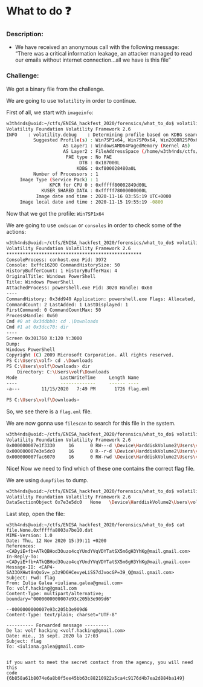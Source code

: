 # What to do :question:

### Description:

* We have received an anonymous call with the following message: “There was a critical information leakage, an attacker managed to read our emails without internet connection...all we have is this file”

### Challenge:

We got a binary file from the challenge.

We are going to use `Volatility` in order to continue.

First of all, we start with `imageinfo`:

```sh
w3th4nds@void:~/ctfs/ENISA_hackfest_2020/forensics/what_to_do$ volatility -f ./whatodobun.bin imageinfo
Volatility Foundation Volatility Framework 2.6
INFO    : volatility.debug    : Determining profile based on KDBG search...
          Suggested Profile(s) : Win7SP1x64, Win7SP0x64, Win2008R2SP0x64, Win2008R2SP1x64_23418, Win2008R2SP1x64, Win7SP1x64_23418
                     AS Layer1 : WindowsAMD64PagedMemory (Kernel AS)
                     AS Layer2 : FileAddressSpace (/home/w3th4nds/ctfs/ENISA_hackfest_2020/forensics/what_to_do/whatodobun.bin)
                      PAE type : No PAE
                           DTB : 0x187000L
                          KDBG : 0xf800028480a0L
          Number of Processors : 1
     Image Type (Service Pack) : 1
                KPCR for CPU 0 : 0xfffff80002849d00L
             KUSER_SHARED_DATA : 0xfffff78000000000L
           Image date and time : 2020-11-16 03:55:19 UTC+0000
     Image local date and time : 2020-11-15 19:55:19 -0800
```

Now that we got the profile: `Win7SP1x64`

We are going to use `cmdscan` or `consoles` in order to check some of the actions:

```sh
w3th4nds@void:~/ctfs/ENISA_hackfest_2020/forensics/what_to_do$ volatility -f ./whatodobun.bin --profile Win7SP1x64 consoles
Volatility Foundation Volatility Framework 2.6
**************************************************
ConsoleProcess: conhost.exe Pid: 3972
Console: 0xffc16200 CommandHistorySize: 50
HistoryBufferCount: 1 HistoryBufferMax: 4
OriginalTitle: Windows PowerShell
Title: Windows PowerShell
AttachedProcess: powershell.exe Pid: 3020 Handle: 0x60
----
CommandHistory: 0x3dd940 Application: powershell.exe Flags: Allocated, Reset
CommandCount: 2 LastAdded: 1 LastDisplayed: 1
FirstCommand: 0 CommandCountMax: 50
ProcessHandle: 0x60
Cmd #0 at 0x3ddbb0: cd .\Downloads
Cmd #1 at 0x3dcc70: dir
----
Screen 0x301760 X:120 Y:3000
Dump:
Windows PowerShell                                                                                                      
Copyright (C) 2009 Microsoft Corporation. All rights reserved.                             
PS C:\Users\volf> cd .\Downloads                                                                                        
PS C:\Users\volf\Downloads> dir                                                                                     
    Directory: C:\Users\volf\Downloads                                                                  
Mode                LastWriteTime     Length Name                                                                       
----                -------------     ------ ----                                                                       
-a---        11/15/2020   7:49 PM       1726 flag.eml                                                                   
                                     
PS C:\Users\volf\Downloads> 
```

So, we see there is a `flag.eml` file.

We are now gonna use `filescan` to search for this file in the system.

```sh
w3th4nds@void:~/ctfs/ENISA_hackfest_2020/forensics/what_to_do$ volatility -f ./whatodobun.bin --profile Win7SP1x64 filescan | grep flag
Volatility Foundation Volatility Framework 2.6
0x000000007e1f3330     16      0 RW---d \Device\HarddiskVolume2\Users\volf\Downloads\flag.eml
0x000000007e3e5dc0     16      0 R--r-d \Device\HarddiskVolume2\Users\volf\Downloads\flag.eml
0x000000007fac6070     16      0 RW-rwd \Device\HarddiskVolume2\Users\volf\Downloads\flag.eml
```

Nice! Now we need to find which of these one contains the correct flag file.

We are using `dumpfiles` to dump.

```sh
w3th4nds@void:~/ctfs/ENISA_hackfest_2020/forensics/what_to_do$ volatility -f ./whatodobun.bin --profile Win7SP1x64 dumpfiles -Q 0x000000007e3e5dc0 --dump-dir=./
Volatility Foundation Volatility Framework 2.6
DataSectionObject 0x7e3e5dc0   None   \Device\HarddiskVolume2\Users\volf\Downloads\flag.eml
```

Last step, open the file:

```
w3th4nds@void:~/ctfs/ENISA_hackfest_2020/forensics/what_to_do$ cat file.None.0xfffffa8003a7be10.dat 
MIME-Version: 1.0
Date: Thu, 12 Nov 2020 15:39:11 +0200
References: <CADyiE+fb+ATkQBHod3Ouzo4cqYUndYVqVDYTatSX5m6gH3YhKg@mail.gmail.com>
In-Reply-To: <CADyiE+fb+ATkQBHod3Ouzo4cqYUndYVqVDYTatSX5m6gH3YhKg@mail.gmail.com>
Message-ID: <CAP4-SA33OXHwt8nQsGv=_p3z9D6HCevyeLiSS7dJvocGP=39_Q@mail.gmail.com>
Subject: Fwd: flag
From: Iulia Galea <iuliana.galea@gmail.com>
To: volf.hacking@gmail.com
Content-Type: multipart/alternative; boundary="0000000000007e93c205b3e909d6"

--0000000000007e93c205b3e909d6
Content-Type: text/plain; charset="UTF-8"

---------- Forwarded message ---------
De la: volf hacking <volf.hacking@gmail.com>
Date: mie., 16 sept. 2020 la 17:03
Subject: flag
To: <iuliana.galea@gmail.com>


if you want to meet the secret contact from the agency, you will need this
code
{6b858a61b8074e6a8b0f5ee45bb63c88210922a5ca4c9176d4b7ea2d884ba149}
```

